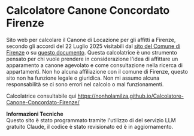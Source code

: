 # Calcolatore Canone Concordato Firenze
Sito web per calcolare il Canone di Locazione per gli affitti a Firenze, secondo gli accordi del 22 Luglio 2025 visitabili dal <a href="https://www.comune.firenze.it/novita/notizie/nuovi-accordi-territoriali-sulle-locazioni-abitative">sito del Comune di Firenze</a> o su <a href="https://sociale.comune.fi.it/system/files/2025-07/Accorro%20territoriale%20Firenze%20e%20comuni%20limitrofi%20sottoscritto%20il%2003.07.2025%20e%20valido%20dal%2007.07.2025_250704_105950.pdf">questo documento</a>. Questa calcolatrice è uno strumento pensato per chi vuole prendere in considerazione l'idea di affittare un apparamento a canone agevolato e come consultazione nella ricerca di appartamenti. Non ho alcuna affiliazione con il comune di Firenze, questo sito non ha funzione legale o giuridica. Non mi assumo alcuna responsabilità se ci sono errori nel calcolo o mal funzionamenti.

Calcolatrice consultabile qui https://nonholamilza.github.io/Calcolatore-Canone-Concordato-Firenze/

**Informazioni Tecniche** <br>
Questo sito è stato programmato tramite l'utilizzo di del servizio LLM gratuito Claude, il codice è stato revisionato ed è in aggiornamento.
